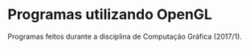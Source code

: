 # Programas utilizando OpenGL

Programas feitos durante a disciplina de Computação Gráfica (2017/1).

